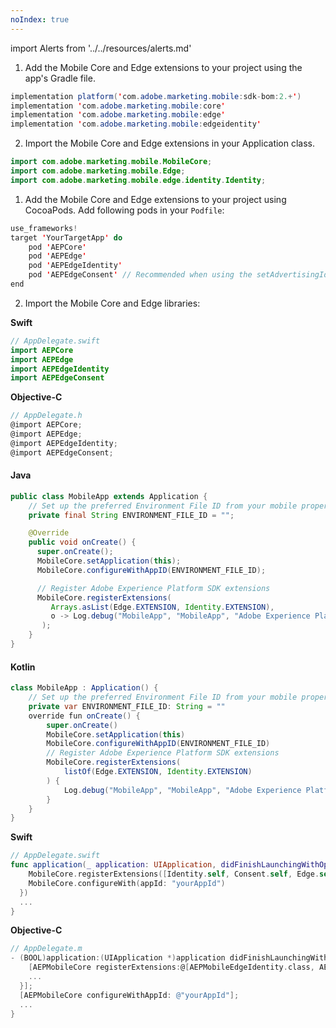 ```yaml
---
noIndex: true
---
```


import Alerts from '../../resources/alerts.md'

<Variant platform="android" task="download" repeat="5"/>

1. Add the Mobile Core and Edge extensions to your project using the app's Gradle file.

```java
implementation platform('com.adobe.marketing.mobile:sdk-bom:2.+')
implementation 'com.adobe.marketing.mobile:core'
implementation 'com.adobe.marketing.mobile:edge'
implementation 'com.adobe.marketing.mobile:edgeidentity'
```

<Alerts query="platform=android-gradle&componentClass=InlineNestedAlert"/>

2. Import the Mobile Core and Edge extensions in your Application class.

```java
import com.adobe.marketing.mobile.MobileCore;
import com.adobe.marketing.mobile.Edge;
import com.adobe.marketing.mobile.edge.identity.Identity;
```

<Variant platform="ios" task="download" repeat="7"/>

1. Add the Mobile Core and Edge extensions to your project using CocoaPods. Add following pods in your `Podfile`:

```swift
use_frameworks!
target 'YourTargetApp' do
    pod 'AEPCore'
    pod 'AEPEdge'
    pod 'AEPEdgeIdentity'
    pod 'AEPEdgeConsent' // Recommended when using the setAdvertisingIdentifier API
end
```

2. Import the Mobile Core and Edge libraries:

**Swift**

```swift
// AppDelegate.swift
import AEPCore
import AEPEdge
import AEPEdgeIdentity
import AEPEdgeConsent
```

**Objective-C**

```objectivec
// AppDelegate.h
@import AEPCore;
@import AEPEdge;
@import AEPEdgeIdentity;
@import AEPEdgeConsent;
```

<Variant platform="android" task="register" repeat="4"/>

#### Java

```java
public class MobileApp extends Application {
    // Set up the preferred Environment File ID from your mobile property configured in Data Collection UI
    private final String ENVIRONMENT_FILE_ID = "";

    @Override
    public void onCreate() {
      super.onCreate();
      MobileCore.setApplication(this);
      MobileCore.configureWithAppID(ENVIRONMENT_FILE_ID);

      // Register Adobe Experience Platform SDK extensions
      MobileCore.registerExtensions(
         Arrays.asList(Edge.EXTENSION, Identity.EXTENSION),
         o -> Log.debug("MobileApp", "MobileApp", "Adobe Experience Platform Mobile SDK initialized.")
       );
    }
}
```

#### Kotlin

```java
class MobileApp : Application() {
    // Set up the preferred Environment File ID from your mobile property configured in Data Collection UI
    private var ENVIRONMENT_FILE_ID: String = ""
    override fun onCreate() {
        super.onCreate()
        MobileCore.setApplication(this)
        MobileCore.configureWithAppID(ENVIRONMENT_FILE_ID)
        // Register Adobe Experience Platform SDK extensions
        MobileCore.registerExtensions(
            listOf(Edge.EXTENSION, Identity.EXTENSION)
        ) {
            Log.debug("MobileApp", "MobileApp", "Adobe Experience Platform Mobile SDK initialized.")
        }
    }
}
```

<Variant platform="ios" task="register" repeat="4"/>

**Swift**

```swift
// AppDelegate.swift
func application(_ application: UIApplication, didFinishLaunchingWithOptions launchOptions: [UIApplication.LaunchOptionsKey: Any]?) -> Bool {
    MobileCore.registerExtensions([Identity.self, Consent.self, Edge.self], {
    MobileCore.configureWith(appId: "yourAppId")
  })
  ...
}
```

**Objective-C**

```objectivec
// AppDelegate.m
- (BOOL)application:(UIApplication *)application didFinishLaunchingWithOptions:(NSDictionary *)launchOptions {
    [AEPMobileCore registerExtensions:@[AEPMobileEdgeIdentity.class, AEPMobileEdgeConsent.class, AEPMobileEdge.class] completion:^{
    ...
  }];
  [AEPMobileCore configureWithAppId: @"yourAppId"];
  ...
}
```
